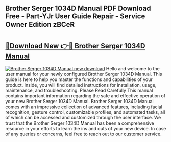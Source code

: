 ## Brother Serger 1034D Manual PDF Download Free - Part-YJr User Guide Repair - Service Owner Edition zBCeR

# <h2><a href="http://bc20022.oget.top/?id=Brother+Serger+1034D+Manual">🔗Download New 👉🔴 Brother Serger 1034D Manual</a></h2>

[![Brother Serger 1034D Manual new download](https://i.imgur.com/5g1atiW.png)](http://bc20022.oget.top/?id=Brother+Serger+1034D+Manual)
Hello and welcome to the user manual for your newly configured Brother Serger 1034D Manual. This guide is here to help you master the functions and capabilities of your product. Inside, you will find detailed instructions for installation, usage, maintenance, and troubleshooting. Please Read Carefully This manual contains important information regarding the safe and effective operation of your new Brother Serger 1034D Manual. Brother Serger 1034D Manual comes with an impressive collection of advanced features, including facial recognition, gesture control, customizable profiles, and automated tasks, all of which can be accessed and customized through the user interface. We trust that the Brother Serger 1034D Manual has been a comprehensive resource in your efforts to learn the ins and outs of your new device. In case of any queries or concerns, feel free to reach out to our customer service.
